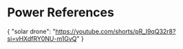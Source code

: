 # Power References

{
    "solar drone": "https://youtube.com/shorts/pR_I9qQ32r8?si=vHXdfRY0NU-m1GvQ"
}

